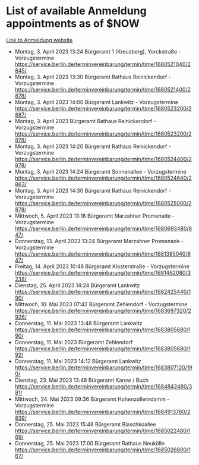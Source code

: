 # List of available Anmeldung appointments as of $NOW
[Link to Anmeldung website](https://service.berlin.de/terminvereinbarung/termin/tag.php?termin=1&anliegen[]=120686&dienstleisterlist=122210,122217,327316,122219,327312,122227,327314,122231,327346,122243,327348,122254,122252,329742,122260,329745,122262,329748,122271,327278,122273,327274,122277,327276,330436,122280,327294,122282,327290,122284,327292,122291,327270,122285,327266,122286,327264,122296,327268,150230,329760,122297,327286,122294,327284,122312,329763,122314,329775,122304,327330,122311,327334,122309,327332,317869,122281,327352,122279,329772,122283,122276,327324,122274,327326,122267,329766,122246,327318,122251,327320,122257,327322,122208,327298,122226,327300&herkunft=http%3A%2F%2Fservice.berlin.de%2Fdienstleistung%2F120686%2F)
- Montag, 3. April 2023 13:24 Bürgeramt 1 (Kreuzberg), Yorckstraße - Vorzugstermine https://service.berlin.de/terminvereinbarung/termin/time/1680521040/2845/
- Montag, 3. April 2023 13:30 Bürgeramt Rathaus Reinickendorf - Vorzugstermine https://service.berlin.de/terminvereinbarung/termin/time/1680521400/2878/
- Montag, 3. April 2023 14:00 Bürgeramt Lankwitz - Vorzugstermine https://service.berlin.de/terminvereinbarung/termin/time/1680523200/2887/
- Montag, 3. April 2023  Bürgeramt Rathaus Reinickendorf - Vorzugstermine https://service.berlin.de/terminvereinbarung/termin/time/1680523200/2878/
- Montag, 3. April 2023 14:20 Bürgeramt Rathaus Reinickendorf - Vorzugstermine https://service.berlin.de/terminvereinbarung/termin/time/1680524400/2878/
- Montag, 3. April 2023 14:24 Bürgeramt Sonnenallee - Vorzugstermine https://service.berlin.de/terminvereinbarung/termin/time/1680524640/2863/
- Montag, 3. April 2023 14:30 Bürgeramt Rathaus Reinickendorf - Vorzugstermine https://service.berlin.de/terminvereinbarung/termin/time/1680525000/2878/
- Mittwoch, 5. April 2023 13:18 Bürgeramt Marzahner Promenade - Vorzugstermine https://service.berlin.de/terminvereinbarung/termin/time/1680693480/847/
- Donnerstag, 13. April 2023 13:24 Bürgeramt Marzahner Promenade - Vorzugstermine https://service.berlin.de/terminvereinbarung/termin/time/1681385040/847/
- Freitag, 14. April 2023 10:48 Bürgeramt Klosterstraße - Vorzugstermine https://service.berlin.de/terminvereinbarung/termin/time/1681462080/3238/
- Dienstag, 25. April 2023 14:24 Bürgeramt Lankwitz https://service.berlin.de/terminvereinbarung/termin/time/1682425440/190/
- Mittwoch, 10. Mai 2023 07:42 Bürgeramt Zehlendorf - Vorzugstermine https://service.berlin.de/terminvereinbarung/termin/time/1683697320/2926/
- Donnerstag, 11. Mai 2023 13:48 Bürgeramt Lankwitz https://service.berlin.de/terminvereinbarung/termin/time/1683805680/190/
- Donnerstag, 11. Mai 2023  Bürgeramt Zehlendorf https://service.berlin.de/terminvereinbarung/termin/time/1683805680/192/
- Donnerstag, 11. Mai 2023 14:12 Bürgeramt Lankwitz https://service.berlin.de/terminvereinbarung/termin/time/1683807120/190/
- Dienstag, 23. Mai 2023 13:48 Bürgeramt Karow / Buch https://service.berlin.de/terminvereinbarung/termin/time/1684842480/381/
- Mittwoch, 24. Mai 2023 09:36 Bürgeramt Hohenzollerndamm - Vorzugstermine https://service.berlin.de/terminvereinbarung/termin/time/1684913760/2839/
- Donnerstag, 25. Mai 2023 15:48 Bürgeramt Blaschkoallee https://service.berlin.de/terminvereinbarung/termin/time/1685022480/169/
- Donnerstag, 25. Mai 2023 17:00 Bürgeramt Rathaus Neukölln https://service.berlin.de/terminvereinbarung/termin/time/1685026800/167/
